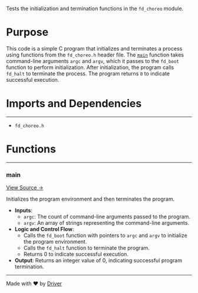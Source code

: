 <!--------------------------------------------------------------------------------->
<!-- IMPORTANT: This file is auto-generated by Driver (https://driver.ai). -------->
<!-- Manual edits may be overwritten on future commits. --------------------------->
<!--------------------------------------------------------------------------------->

Tests the initialization and termination functions in the `fd_choreo` module.

# Purpose
This code is a simple C program that initializes and terminates a process using functions from the `fd_choreo.h` header file. The [`main`](<#main>) function takes command-line arguments `argc` and `argv`, which it passes to the `fd_boot` function to perform initialization. After initialization, the program calls `fd_halt` to terminate the process. The program returns `0` to indicate successful execution.
# Imports and Dependencies

---
- `fd_choreo.h`


# Functions

---
### main<!-- {{#callable:main}} -->
[View Source →](<../../../../src/choreo/test_choreo_base.c#L3>)

Initializes the program environment and then terminates the program.
- **Inputs**:
    - `argc`: The count of command-line arguments passed to the program.
    - `argv`: An array of strings representing the command-line arguments.
- **Logic and Control Flow**:
    - Calls the `fd_boot` function with pointers to `argc` and `argv` to initialize the program environment.
    - Calls the `fd_halt` function to terminate the program.
    - Returns 0 to indicate successful execution.
- **Output**: Returns an integer value of 0, indicating successful program termination.



---
Made with ❤️ by [Driver](https://www.driver.ai/)